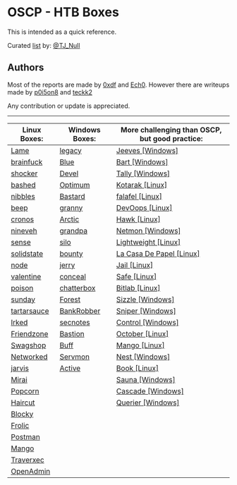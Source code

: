 # OSCP - HTB Boxes
This is intended as a quick reference.

Curated [list](https://docs.google.com/spreadsheets/d/1dwSMIAPIam0PuRBkCiDI88pU3yzrqqHkDtBngUHNCw8/edit#gid=1839402159) by: [@TJ_Null](https://twitter.com/tj_null)

## Authors
Most of the reports are made by [0xdf](https://0xdf.gitlab.io/) and [Ech0](https://ech1.netlify.app/htb.html).
However there are writeups made by [p0i5on8](https://p0i5on8.github.io/) and [teckk2](https://teckk2.github.io/)

Any contribution or update is appreciated.

---

| Linux Boxes: 	                                                        | Windows Boxes: 	                                                  | More challenging than OSCP, but good practice: 	                                                  |
|--------------	                                                        |----------------	                                                  |------------------------------------------------	                                                  |
| [Lame](https://0xdf.gitlab.io/2020/04/07/htb-lame.html)               | [legacy](https://0xdf.gitlab.io/2019/02/21/htb-legacy.html)	      | [Jeeves [Windows]](https://ech1.netlify.app/htb/medium/15)                                        |
| [brainfuck](https://p0i5on8.github.io/posts/hackthebox-brainfuck/)    | [Blue](https://ech1.netlify.app/htb/easy/11)                        | [Bart [Windows]](https://0xdf.gitlab.io/2018/07/15/htb-bart.html)                                 |
| [shocker](https://ech1.netlify.app/htb/easy/13)                       | [Devel](https://0xdf.gitlab.io/2019/03/05/htb-devel.html)           | [Tally [Windows]](https://www.absolomb.com/2018-05-04-HackTheBox-Tally/)                          |
| [bashed](https://0xdf.gitlab.io/2018/04/29/htb-bashed.html)  	        | [Optimum](https://ech1.netlify.app/htb/easy/5)                      | [Kotarak [Linux]](https://teckk2.github.io/writeup/2018/03/10/Kotarak.html)                       |
| [nibbles](https://0xdf.gitlab.io/2018/06/30/htb-nibbles.html)      	| [Bastard](https://0xdf.gitlab.io/2019/03/12/htb-bastard.html)       | [falafel [Linux]](https://0xdf.gitlab.io/2018/06/23/htb-falafel.html)                             |
| [beep](https://ech1.netlify.app/htb/easy/4)         	                | [granny](https://0xdf.gitlab.io/2019/03/06/htb-granny.html)         | [DevOops [Linux]](https://0xdf.gitlab.io/2018/10/13/htb-devoops.html)                             |
| [cronos](https://0xdf.gitlab.io/2020/04/14/htb-cronos.html)           | [Arctic](https://0xdf.gitlab.io/2020/05/19/htb-arctic.html)         | [Hawk [Linux]](https://0xdf.gitlab.io/2018/11/30/htb-hawk.html)                                   |
| [nineveh](https://0xdf.gitlab.io/2020/04/22/htb-nineveh.html)         | [grandpa](https://0xdf.gitlab.io/2020/05/28/htb-grandpa.html)       | [Netmon [Windows]](https://0xdf.gitlab.io/2019/06/29/htb-netmon.html)                             |
| [sense](https://ech1.netlify.app/htb/easy/14)                         | [silo](https://0xdf.gitlab.io/2018/08/04/htb-silo.html)             | [Lightweight [Linux]](https://0xdf.gitlab.io/2019/05/11/htb-lightweight.html)                     |
| [solidstate](https://0xdf.gitlab.io/2020/04/30/htb-solidstate.html)   | [bounty](https://0xdf.gitlab.io/2018/10/27/htb-bounty.html)         | [La Casa De Papel [Linux]](https://0xdf.gitlab.io/2019/07/27/htb-lacasadepapel.html)              |
| [node](https://ech1.netlify.app/htb/medium/13)         	            | [jerry](https://0xdf.gitlab.io/2018/11/17/htb-jerry.html)           | [Jail [Linux]](https://teckk2.github.io/writeup/2018/02/21/Jail.html)                             |
| [valentine](https://0xdf.gitlab.io/2018/07/28/htb-valentine.html)    	| [conceal](https://0xdf.gitlab.io/2019/05/18/htb-conceal.html)       | [Safe [Linux]](https://0xdf.gitlab.io/2019/10/26/htb-safe.html)                                   |
| [poison](https://0xdf.gitlab.io/2018/09/08/htb-poison.html)           | [chatterbox](https://0xdf.gitlab.io/2018/06/18/htb-chatterbox.html) | [Bitlab [Linux]](https://0xdf.gitlab.io/2020/01/11/htb-bitlab.html)                               |
| [sunday](https://0xdf.gitlab.io/2018/09/29/htb-sunday.html)       	| [Forest](https://0xdf.gitlab.io/2020/03/21/htb-forest.html)         | [Sizzle [Windows]](https://0xdf.gitlab.io/2019/06/01/htb-sizzle.html)                             |
| [tartarsauce](https://0xdf.gitlab.io/2018/10/20/htb-tartarsauce.html) | [BankRobber](https://0xdf.gitlab.io/2020/03/07/htb-bankrobber.html) | [Sniper [Windows]](https://0xdf.gitlab.io/2020/03/28/htb-sniper.html)                             |
| [Irked](https://0xdf.gitlab.io/2019/04/27/htb-irked.html)             | [secnotes](https://0xdf.gitlab.io/2019/01/19/htb-secnotes.html)     | [Control [Windows]](https://0xdf.gitlab.io/2020/04/25/htb-control.html)                           |
| [Friendzone](https://0xdf.gitlab.io/2019/07/13/htb-friendzone.html)   | [Bastion](https://0xdf.gitlab.io/2019/09/07/htb-bastion.html)       | [October [Linux]](https://0xdf.gitlab.io/2019/03/26/htb-october.html)                             |
| [Swagshop](https://0xdf.gitlab.io/2019/09/28/htb-swagshop.html)       | [Buff](http://CURRENTLY-ACTIVE-SORRY)                               | [Mango [Linux]](https://0xdf.gitlab.io/2020/04/18/htb-mango.html)                                 |
| [Networked](https://0xdf.gitlab.io/2019/11/16/htb-networked.html)     | [Servmon](https://0xdf.gitlab.io/2020/06/20/htb-servmon.html)       | [Nest [Windows]](https://0xdf.gitlab.io/2020/06/06/htb-nest.html)                                 |
| [jarvis](https://0xdf.gitlab.io/2019/11/09/htb-jarvis.html)           | [Active](https://0xdf.gitlab.io/2018/12/08/htb-active.html)         | [Book [Linux]](https://0xdf.gitlab.io/2020/07/11/htb-book.html)                                   |
| [Mirai](https://ech1.netlify.app/htb/easy/12)                         |                                                                     | [Sauna [Windows]](https://0xdf.gitlab.io/2020/07/18/htb-sauna.html)                               |
| [Popcorn](https://0xdf.gitlab.io/2020/06/23/htb-popcorn.html)         |                                                                     | [Cascade [Windows]](https://0xdf.gitlab.io/2020/07/25/htb-cascade.html)                           |
| [Haircut](https://0xdf.gitlab.io/2020/09/10/htb-haircut.html)         |                                                                     | [Querier [Windows]](https://0xdf.gitlab.io/2019/06/22/htb-querier.html)                           |
| [Blocky](https://0xdf.gitlab.io/2020/06/30/htb-blocky.html)           |                                                                  	  |                                                                                               	  |
| [Frolic](https://0xdf.gitlab.io/2019/03/23/htb-frolic.html)           |                	                                                  |                                                                                               	  |
| [Postman](https://0xdf.gitlab.io/2020/03/14/htb-postman.html)      	|                	                                                  |                                                                                                	  |
| [Mango](https://0xdf.gitlab.io/2020/04/18/htb-mango.html)             |                                                                  	  |                                                	                                                  |
| [Traverxec](https://0xdf.gitlab.io/2020/04/11/htb-traverxec.html)    	|                	                                                  |                                                                                                	  |
| [OpenAdmin](https://0xdf.gitlab.io/2020/05/02/htb-openadmin.html)    	|                	                                                  |                                                	                                                  |
